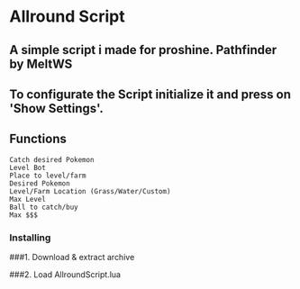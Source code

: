 # Allround Script

A simple script i made for proshine.
Pathfinder by MeltWS
-
To configurate the Script initialize it and press on 'Show Settings'.
-



## Functions
```
Catch desired Pokemon
Level Bot
Place to level/farm
Desired Pokemon
Level/Farm Location (Grass/Water/Custom)
Max Level
Ball to catch/buy
Max $$$
```

### Installing

###1.
Download & extract archive

###2.
Load AllroundScript.lua